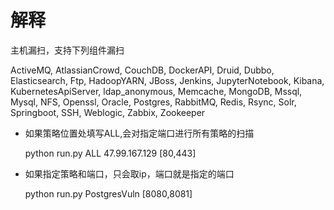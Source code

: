 # 解释
主机漏扫，支持下列组件漏扫

ActiveMQ, AtlassianCrowd, CouchDB, DockerAPI, Druid, Dubbo, Elasticsearch, Ftp, HadoopYARN, JBoss, Jenkins, JupyterNotebook, Kibana, KubernetesApiServer, ldap_anonymous, Memcache, MongoDB, Mssql, Mysql, NFS, Openssl, Oracle, Postgres, RabbitMQ, Redis, Rsync, Solr, Springboot, SSH, Weblogic, Zabbix, Zookeeper


- 如果策略位置处填写ALL,会对指定端口进行所有策略的扫描

    python run.py ALL 47.99.167.129 [80,443]

- 如果指定策略和端口，只会取ip，端口就是指定的端口

    python run.py PostgresVuln [8080,8081] 